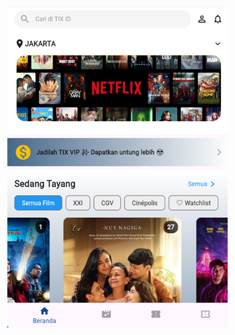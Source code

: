 ![Screenshot Aplikasi](https://github.com/ardhava22/UKL-FLUTTER-2024/blob/master/Screenshot%202024-12-03%20092121.png?raw=true)
